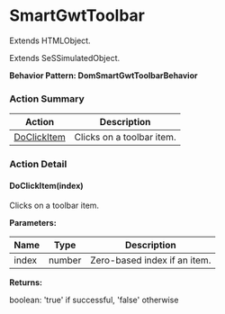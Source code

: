 # SmartGwtToolbar

Extends HTMLObject.

Extends SeSSimulatedObject.





**Behavior Pattern: DomSmartGwtToolbarBehavior**


<!-- ============================== property summary ========================== -->

	
<!-- ============================== action summary ========================== -->



### Action Summary

|  **Action** | **Description** | 
| ----------- | --------------- |
|	[DoClickItem](#DoClickItem) | Clicks on a toolbar item. |




<!-- ============================== property detail ========================== -->
	
	
<!-- ============================== action detail ========================== -->
	
### Action Detail
		
<a name="DoClickItem"></a>    
#### DoClickItem(index)

Clicks on a toolbar item.


**Parameters:**

|	**Name** | **Type** | **Description** |
| ---------- | -------- | --------------- |
| index | number |	Zero-based index if an item. |




**Returns:**

boolean: 'true' if successful, 'false' otherwise




	

